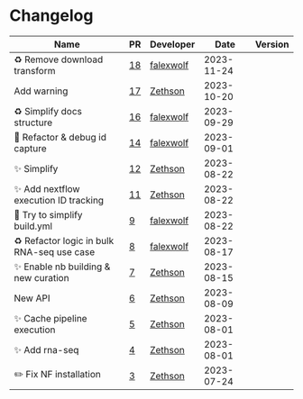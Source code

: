 # Changelog

<!-- prettier-ignore -->
Name | PR | Developer | Date | Version
--- | --- | --- | --- | ---
♻️ Remove download transform | [18](https://github.com/laminlabs/nextflow-lamin-usecases/pull/18) | [falexwolf](https://github.com/falexwolf) | 2023-11-24 |
Add warning | [17](https://github.com/laminlabs/nextflow-lamin-usecases/pull/17) | [Zethson](https://github.com/Zethson) | 2023-10-20 |
♻️ Simplify docs structure | [16](https://github.com/laminlabs/nextflow-lamin-usecases/pull/16) | [falexwolf](https://github.com/falexwolf) | 2023-09-29 |
📝 Refactor & debug id capture | [14](https://github.com/laminlabs/nextflow-lamin-usecases/pull/14) | [falexwolf](https://github.com/falexwolf) | 2023-09-01 |
:sparkles: Simplify | [12](https://github.com/laminlabs/nextflow-lamin-usecases/pull/12) | [Zethson](https://github.com/Zethson) | 2023-08-22 |
:sparkles: Add nextflow execution ID tracking | [11](https://github.com/laminlabs/nextflow-lamin-usecases/pull/11) | [Zethson](https://github.com/Zethson) | 2023-08-22 |
👷 Try to simplify build.yml | [9](https://github.com/laminlabs/nextflow-lamin-usecases/pull/9) | [falexwolf](https://github.com/falexwolf) | 2023-08-22 |
♻️ Refactor logic in bulk RNA-seq use case | [8](https://github.com/laminlabs/nextflow-lamin-usecases/pull/8) | [falexwolf](https://github.com/falexwolf) | 2023-08-17 |
:sparkles: Enable nb building & new curation | [7](https://github.com/laminlabs/nextflow-lamin-usecases/pull/7) | [Zethson](https://github.com/Zethson) | 2023-08-15 |
New API | [6](https://github.com/laminlabs/nextflow-lamin-usecases/pull/6) | [Zethson](https://github.com/Zethson) | 2023-08-09 |
:sparkles: Cache pipeline execution | [5](https://github.com/laminlabs/nextflow-lamin-usecases/pull/5) | [Zethson](https://github.com/Zethson) | 2023-08-01 |
:sparkles: Add rna-seq | [4](https://github.com/laminlabs/nextflow-lamin-usecases/pull/4) | [Zethson](https://github.com/Zethson) | 2023-08-01 |
:pencil2: Fix NF installation | [3](https://github.com/laminlabs/nextflow-lamin-usecases/pull/3) | [Zethson](https://github.com/Zethson) | 2023-07-24 |
